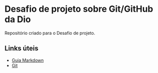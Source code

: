 # Desafio de projeto sobre Git/GitHub da Dio
Repositório criado para o Desafio de projeto.

## Links úteis
- [Guia Markdown](https://www.markdownguide.org/basic-syntax/)
- [Git](introducao_git_github/anotacoes.md)